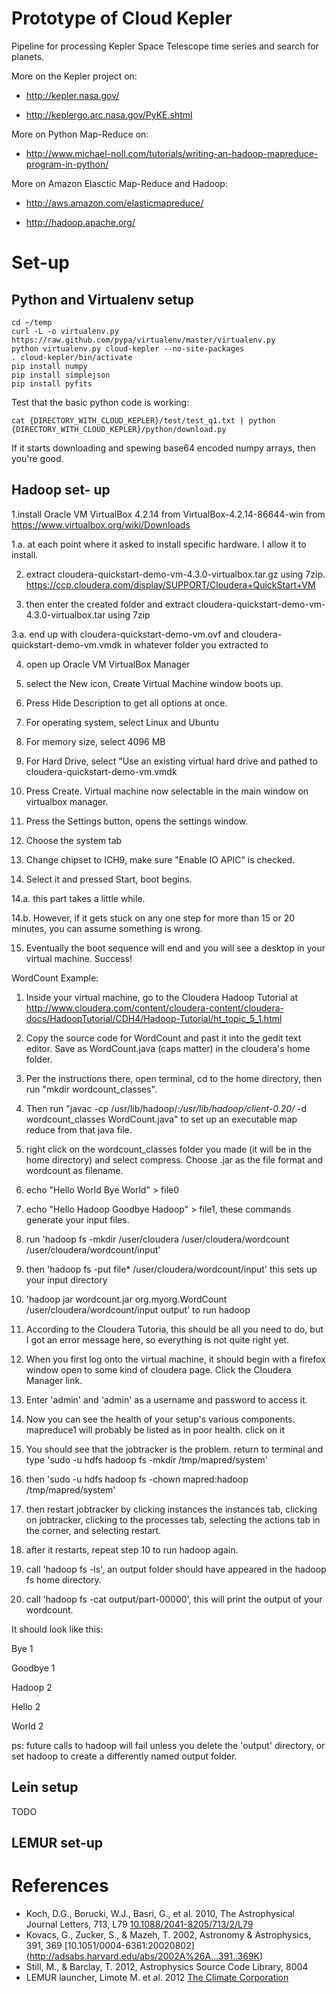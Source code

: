 Prototype of Cloud Kepler
=========================
Pipeline for processing Kepler Space Telescope time series and search
for planets.

More on the Kepler project on:
* http://kepler.nasa.gov/

* http://keplergo.arc.nasa.gov/PyKE.shtml

More on Python Map-Reduce on:
* http://www.michael-noll.com/tutorials/writing-an-hadoop-mapreduce-program-in-python/

More on Amazon Elasctic Map-Reduce and Hadoop:
* http://aws.amazon.com/elasticmapreduce/

* http://hadoop.apache.org/



# Set-up
## Python and Virtualenv setup
```
cd ~/temp
curl -L -o virtualenv.py https://raw.github.com/pypa/virtualenv/master/virtualenv.py
python virtualenv.py cloud-kepler --no-site-packages
. cloud-kepler/bin/activate
pip install numpy
pip install simplejson
pip install pyfits
```

Test that the basic python code is working:
```
cat {DIRECTORY_WITH_CLOUD_KEPLER}/test/test_q1.txt | python {DIRECTORY_WITH_CLOUD_KEPLER}/python/download.py
```

If it starts downloading and spewing base64 encoded numpy arrays, then
you're good. 

## Hadoop set- up
1.install Oracle VM VirtualBox 4.2.14 from VirtualBox-4.2.14-86644-win from https://www.virtualbox.org/wiki/Downloads

1.a. at each point where it asked to install specific hardware. I allow it to install.

2. extract cloudera-quickstart-demo-vm-4.3.0-virtualbox.tar.gz using 7zip. https://ccp.cloudera.com/display/SUPPORT/Cloudera+QuickStart+VM

3. then enter the created folder and extract cloudera-quickstart-demo-vm-4.3.0-virtualbox.tar using 7zip

3.a. end up with cloudera-quickstart-demo-vm.ovf and cloudera-quickstart-demo-vm.vmdk in whatever folder you extracted to

4. open up Oracle VM VirtualBox Manager

5. select the New icon, Create Virtual Machine window boots up.

6. Press Hide Description to get all options at once.

7. For operating system, select Linux and Ubuntu

8. For memory size, select 4096 MB

9. For Hard Drive, select "Use an existing virtual hard drive and pathed to cloudera-quickstart-demo-vm.vmdk

10. Press Create. Virtual machine now selectable in the main window on virtualbox manager.

11. Press the Settings button, opens the settings window.

12. Choose the system tab

13. Change chipset to ICH9, make sure "Enable IO APIC" is checked.

14. Select it and pressed Start, boot begins.

14.a. this part takes a little while.

14.b. However, if it gets stuck on any one step for more than 15 or 20 minutes, you can assume something is wrong.

15. Eventually the boot sequence will end and you will see a desktop in your virtual machine. Success!


WordCount Example:

1. Inside your virtual machine, go to the Cloudera Hadoop Tutorial at http://www.cloudera.com/content/cloudera-content/cloudera-docs/HadoopTutorial/CDH4/Hadoop-Tutorial/ht_topic_5_1.html

2. Copy the source code for WordCount and past it into the gedit text editor. Save as WordCount.java (caps matter) in the cloudera's home folder.

3. Per the instructions there, open terminal, cd to the home directory, then run "mkdir wordcount_classes".

4. Then run "javac -cp /usr/lib/hadoop/*:/usr/lib/hadoop/client-0.20/* -d wordcount_classes WordCount.java" to set up an executable map reduce from that java file.

5. right click on the wordcount_classes folder you made (it will be in the home directory) and select compress. Choose .jar as the file format and wordcount as filename.

6. echo "Hello World Bye World" > file0

7. echo "Hello Hadoop Goodbye Hadoop" > file1, these commands generate your input files.

8. run 'hadoop fs -mkdir /user/cloudera /user/cloudera/wordcount /user/cloudera/wordcount/input'

9. then 'hadoop fs -put file* /user/cloudera/wordcount/input' this sets up your input directory

10. 'hadoop jar wordcount.jar org.myorg.WordCount /user/cloudera/wordcount/input output' to run hadoop

11. According to the Cloudera Tutoria, this should be all you need to do, but I got an error message here, so everything is not quite right yet.

12. When you first log onto the virtual machine, it should begin with a firefox window open to some kind of cloudera page. Click the Cloudera Manager link.

13. Enter 'admin' and 'admin' as a username and password to access it.

14. Now you can see the health of your setup's various components. mapreduce1 will probably be listed as in poor health. click on it

15. You should see that the jobtracker is the problem. return to terminal and type 'sudo -u hdfs hadoop fs -mkdir /tmp/mapred/system'

16. then 'sudo -u hdfs hadoop fs -chown mapred:hadoop /tmp/mapred/system'

17. then restart jobtracker by clicking instances the instances tab, clicking on jobtracker, clicking to the processes tab, selecting the actions tab in the corner, and selecting restart.

18. after it restarts, repeat step 10 to run hadoop again.

19. call 'hadoop fs -ls', an output folder should have appeared in the hadoop fs home directory.

20. call 'hadoop fs -cat output/part-00000', this will print the output of your wordcount.

It should look like this:

Bye 1

Goodbye 1

Hadoop 2

Hello 2

World 2

ps: future calls to hadoop will fail unless you delete the 'output' directory, or set hadoop to create a differently named output folder.

## Lein setup
TODO

## LEMUR set-up 

# References
* Koch, D.G., Borucki, W.J., Basri, G., et al. 2010, The Astrophysical
  Journal Letters, 713, L79 [10.1088/2041-8205/713/2/L79](http://adsabs.harvard.edu/abs/2010ApJ...713L..79K)
* Kovacs, G., Zucker, S., & Mazeh, T. 2002, Astronomy & Astrophysics,
  391, 369 [10.1051/0004-6361:20020802] (http://adsabs.harvard.edu/abs/2002A%26A...391..369K)
* Still, M., & Barclay, T. 2012, Astrophysics Source Code Library, 8004
* LEMUR launcher, Limote M. et al. 2012 [The Climate Corporation](https://github.com/TheClimateCorporation/lemur)

